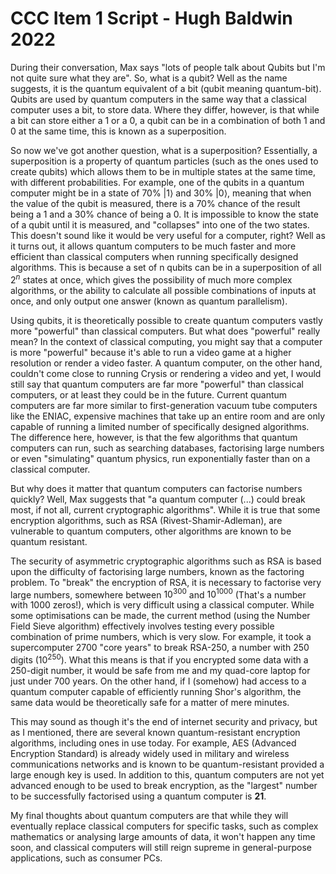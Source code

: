 # CCC Item 1 Script - Hugh Baldwin 2022

During their conversation, Max says "lots of people talk about Qubits but I'm not quite sure what they are". So, what is a qubit? Well as the name suggests, it is the quantum equivalent of a bit (qubit meaning quantum-bit). Qubits are used by quantum computers in the same way that a classical computer uses a bit, to store data. Where they differ, however, is that while a bit can store either a 1 or a 0, a qubit can be in a combination of both 1 and 0 at the same time, this is known as a superposition.
  
So now we've got another question, what is a superposition? Essentially, a superposition is a property of quantum particles (such as the ones used to create qubits) which allows them to be in multiple states at the same time, with different probabilities. For example, one of the qubits in a quantum computer might be in a state of 70% |1⟩ and 30% |0⟩, meaning that when the value of the qubit is measured, there is a 70% chance of the result being a 1 and a 30% chance of being a 0. It is impossible to know the state of a qubit until it is measured, and "collapses" into one of the two states. This doesn't sound like it would be very useful for a computer, right? Well as it turns out, it allows quantum computers to be much faster and more efficient than classical computers when running specifically designed algorithms. This is because a set of n qubits can be in a superposition of all $2^n$ states at once, which gives the possibility of much more complex algorithms, or the ability to calculate all possible combinations of inputs at once, and only output one answer (known as quantum parallelism).

Using qubits, it is theoretically possible to create quantum computers vastly more "powerful" than classical computers. But what does "powerful" really mean? In the context of classical computing, you might say that a computer is more "powerful" because it's able to run a video game at a higher resolution or render a video faster. A quantum computer, on the other hand, couldn't come close to running Crysis or rendering a video and yet, I would still say that quantum computers are far more "powerful" than classical computers, or at least they could be in the future. Current quantum computers are far more similar to first-generation vacuum tube computers like the ENIAC, expensive machines that take up an entire room and are only capable of running a limited number of specifically designed algorithms. The difference here, however, is that the few algorithms that quantum computers can run, such as searching databases, factorising large numbers or even "simulating" quantum physics, run exponentially faster than on a classical computer.

But why does it matter that quantum computers can factorise numbers quickly? Well, Max suggests that "a quantum computer (...) could break most, if not all, current cryptographic algorithms". While it is true that some encryption algorithms, such as RSA (Rivest-Shamir-Adleman), are vulnerable to quantum computers, other algorithms are known to be quantum resistant.

The security of asymmetric cryptographic algorithms such as RSA is based upon the difficulty of factorising large numbers, known as the factoring problem. To "break" the encryption of RSA, it is necessary to factorise very large numbers, somewhere between $10^{300}$ and $10^{1000}$ (That's a number with 1000 zeros!), which is very difficult using a classical computer. While some optimisations can be made, the current method (using the Number Field Sieve algorithm) effectively involves testing every possible combination of prime numbers, which is very slow. For example, it took a supercomputer 2700 "core years" to break RSA-250, a number with 250 digits ($10^{250}$). What this means is that if you encrypted some data with a 250-digit number, it would be safe from me and my quad-core laptop for just under 700 years. On the other hand, if I (somehow) had access to a quantum computer capable of efficiently running Shor's algorithm, the same data would be theoretically safe for a matter of mere minutes.

This may sound as though it's the end of internet security and privacy, but as I mentioned, there are several known quantum-resistant encryption algorithms, including ones in use today. For example, AES (Advanced Encryption Standard) is already widely used in military and wireless communications networks and is known to be quantum-resistant provided a large enough key is used. In addition to this, quantum computers are not yet advanced enough to be used to break encryption, as the "largest" number to be successfully factorised using a quantum computer is **21**.

My final thoughts about quantum computers are that while they will eventually replace classical computers for specific tasks, such as complex mathematics or analysing large amounts of data, it won't happen any time soon, and classical computers will still reign supreme in general-purpose applications, such as consumer PCs.